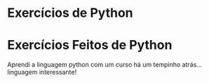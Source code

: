 # Exercícios de Python
# Exercícios Feitos de Python
 Aprendi a linguagem python com um curso há um tempinho atrás... linguagem interessante!

